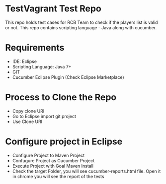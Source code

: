 # TestVagrant Test Repo
This repo holds test cases for RCB Team to check if the players list is valid or not. This repo contains scripting language - Java along with cucumber.

# Requirements
* IDE: Eclipse
* Scripting Language: Java 7+
* GIT
* Cucumber Eclipse Plugin (Check Eclipse Marketplace)

# Process to Clone the Repo
* Copy clone URI
* Go to Eclipse import git project
* Use Clone URI

# Configure project in Eclipse
* Configure Project to Maven Project
* Confugure Project as Cucumber Project
* Execute Project with Goal Maven Install
* Check the target Folder, you will see cucumber-reports.html file. Open it in chrome you will see the report of the tests
